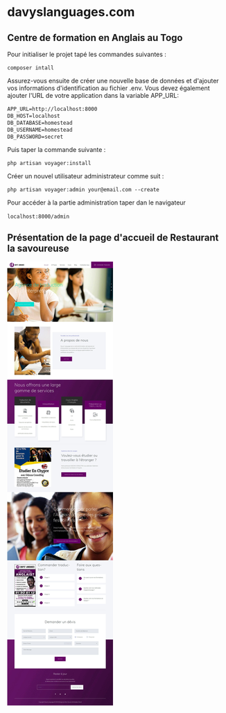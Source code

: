 # davyslanguages.com

## Centre de formation en Anglais au Togo


Pour initialiser le projet tapé les commandes suivantes :

    composer intall

Assurez-vous ensuite de créer une nouvelle base de données et d'ajouter vos informations d'identification au fichier .env. Vous devez également ajouter l'URL de votre application dans la variable APP_URL:

    APP_URL=http://localhost:8000
    DB_HOST=localhost
    DB_DATABASE=homestead
    DB_USERNAME=homestead
    DB_PASSWORD=secret

Puis taper la commande suivante : 

    php artisan voyager:install



Créer un nouvel utilisateur administrateur comme suit :

    php artisan voyager:admin your@email.com --create


Pour accéder à la partie administration taper dan le navigateur 

`localhost:8000/admin`



## Présentation de la page d'accueil de Restaurant la savoureuse
![Page d'accueil de DavysLanguages](https://github.com/ahiatak/davyslanguages/blob/master/davyslanguages-capture-1.jpg)